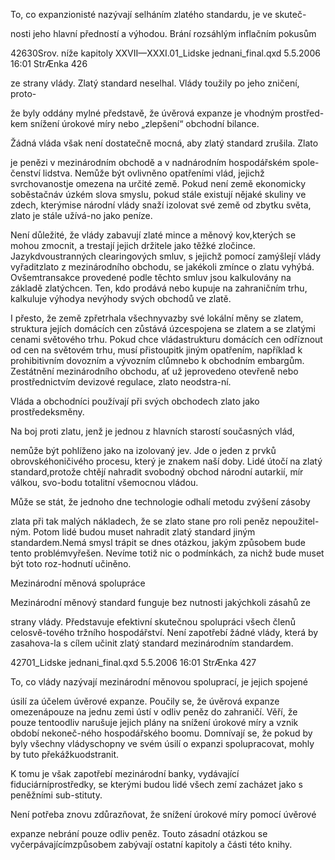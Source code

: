 
To, co expanzionisté nazývají selháním zlatého standardu, je ve skuteč-

nosti jeho hlavní předností a výhodou. Brání rozsáhlým inflačním pokusům

42630Srov. níže kapitoly XXVII—XXXI.01_Lidske jednani_final.qxd 5.5.2006 16:01 StrÆnka 426

ze strany vlády. Zlatý standard neselhal. Vlády toužily po jeho zničení, proto-

že byly oddány mylné představě, že úvěrová expanze je vhodným prostřed-kem snížení úrokové míry nebo „zlepšení“ obchodní bilance.

Žádná vláda však není dostatečně mocná, aby zlatý standard zrušila. Zlato

je penězi v mezinárodním obchodě a v nadnárodním hospodářském spole-čenství lidstva. Nemůže být ovlivněno opatřeními vlád, jejichž svrchovanostje omezena na určité země. Pokud není země ekonomicky soběstačnáv úzkém slova smyslu, pokud stále existují nějaké skuliny ve zdech, kterýmise národní vlády snaží izolovat své země od zbytku světa, zlato je stále užívá-no jako peníze.

Není důležité, že vlády zabavují zlaté mince a měnový kov,kterých se mohou zmocnit, a trestají jejich držitele jako těžké zločince. Jazykdvoustranných clearingových smluv, s jejichž pomocí zamýšlejí vlády vyřaditzlato z mezinárodního obchodu, se jakékoli zmínce o zlatu vyhýbá. Ovšemtransakce provedené podle těchto smluv jsou kalkulovány na základě zlatýchcen. Ten, kdo prodává nebo kupuje na zahraničním trhu, kalkuluje výhodya nevýhody svých obchodů ve zlatě.

I přesto, že země zpřetrhala všechnyvazby své lokální měny se zlatem, struktura jejích domácích cen zůstává úzcespojena se zlatem a se zlatými cenami světového trhu. Pokud chce vládastrukturu domácích cen odříznout od cen na světovém trhu, musí přistoupitk jiným opatřením, například k prohibitivním dovozním a vývozním clůmnebo k obchodním embargům. Zestátnění mezinárodního obchodu, ať už jeprovedeno otevřeně nebo prostřednictvím devizové regulace, zlato neodstra-ní.

Vláda a obchodníci používají při svých obchodech zlato jako prostředeksměny.

Na boj proti zlatu, jenž je jednou z hlavních starostí současných vlád,

nemůže být pohlíženo jako na izolovaný jev. Jde o jeden z prvků obrovskéhoničivého procesu, který je znakem naší doby. Lidé útočí na zlatý standard,protože chtějí nahradit svobodný obchod národní autarkií, mír válkou, svo-bodu totalitní všemocnou vládou.

Může se stát, že jednoho dne technologie odhalí metodu zvýšení zásoby

zlata při tak malých nákladech, že se zlato stane pro roli peněz nepoužitel-ným. Potom lidé budou muset nahradit zlatý standard jiným standardem.Nemá smysl trápit se dnes otázkou, jakým způsobem bude tento problémvyřešen. Nevíme totiž nic o podmínkách, za nichž bude muset být toto roz-hodnutí učiněno.

Mezinárodní měnová spolupráce

Mezinárodní měnový standard funguje bez nutnosti jakýchkoli zásahů ze

strany vlády. Představuje efektivní skutečnou spolupráci všech členů celosvě-tového tržního hospodářství. Není zapotřebí žádné vlády, která by zasahova-la s cílem učinit zlatý standard mezinárodním standardem.

42701_Lidske jednani_final.qxd 5.5.2006 16:01 StrÆnka 427

To, co vlády nazývají mezinárodní měnovou spoluprací, je jejich spojené

úsilí za účelem úvěrové expanze. Poučily se, že úvěrová expanze omezenápouze na jednu zemi ústí v odliv peněz do zahraničí. Věří, že pouze tentoodliv narušuje jejich plány na snížení úrokové míry a vznik období nekoneč-ného hospodářského boomu. Domnívají se, že pokud by byly všechny vládyschopny ve svém úsilí o expanzi spolupracovat, mohly by tuto překážkuodstranit.

K tomu je však zapotřebí mezinárodní banky, vydávající fiduciárníprostředky, se kterými budou lidé všech zemí zacházet jako s peněžními sub-stituty.

Není potřeba znovu zdůrazňovat, že snížení úrokové míry pomocí úvěrové

expanze nebrání pouze odliv peněz. Touto zásadní otázkou se vyčerpávajícímzpůsobem zabývají ostatní kapitoly a části této knihy.
